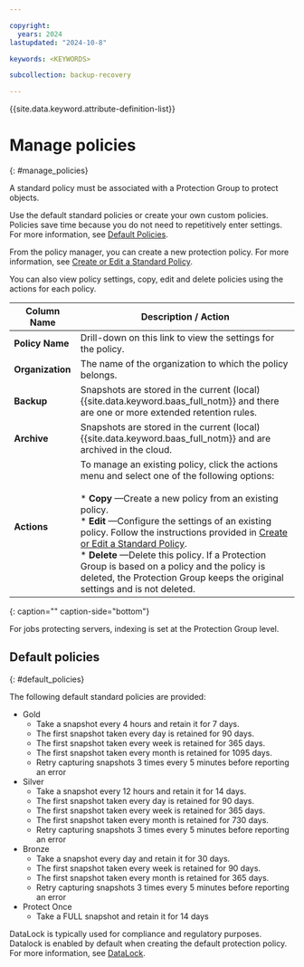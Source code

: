 ```yaml
---

copyright:
  years: 2024
lastupdated: "2024-10-8"

keywords: <KEYWORDS>

subcollection: backup-recovery

---
```


{{site.data.keyword.attribute-definition-list}}

# Manage policies
{: #manage_policies}

A standard policy must be associated with a Protection Group to protect objects.

Use the default standard policies or create your own custom policies. Policies save time because you do not need to repetitively enter settings. For more information, see [Default Policies](#Default).

From the policy manager, you can create a new protection policy. For more information, see [Create or Edit a Standard Policy](PolicyCreateEdit.htm).

You can also view policy settings, copy, edit and delete policies using the actions for each policy.

| Column Name | Description / Action |
| --- | --- |
| **Policy Name** | Drill-down on this link to view the settings for the policy. |
| **Organization** | The name of the organization to which the policy belongs. |
| **Backup** | Snapshots are stored in the current (local) {{site.data.keyword.baas_full_notm}} and there are one or more extended retention rules. |
| **Archive** | Snapshots are stored in the current (local) {{site.data.keyword.baas_full_notm}} and are archived in the cloud. |
| **Actions** | To manage an existing policy, click the actions menu and select one of the following options:<br><br>*   **Copy** —Create a new policy from an existing policy.<br>*   **Edit** —Configure the settings of an existing policy. Follow the instructions provided in [Create or Edit a Standard Policy](/docs/allowlist/backup-recovery?topic=backup-recovery-create_or_edit_a_standard_policy).<br>*   **Delete** —Delete this policy. If a Protection Group is based on a policy and the policy is deleted, the Protection Group keeps the original settings and is not deleted. |
{: caption="" caption-side="bottom"}

For jobs protecting servers, indexing is set at the Protection Group level.

## Default policies
{: #default_policies}

The following default standard policies are provided:

*   Gold
    *   Take a snapshot every 4 hours and retain it for 7 days.
    *   The first snapshot taken every day is retained for 90 days.
    *   The first snapshot taken every week is retained for 365 days.
    *   The first snapshot taken every month is retained for 1095 days.
    *   Retry capturing snapshots 3 times every 5 minutes before reporting an error
*   Silver
    *   Take a snapshot every 12 hours and retain it for 14 days.
    *   The first snapshot taken every day is retained for 90 days.
    *   The first snapshot taken every week is retained for 365 days.
    *   The first snapshot taken every month is retained for 730 days.
    *   Retry capturing snapshots 3 times every 5 minutes before reporting an error
*   Bronze
    *   Take a snapshot every day and retain it for 30 days.
    *   The first snapshot taken every week is retained for 90 days.
    *   The first snapshot taken every month is retained for 365 days.
    *   Retry capturing snapshots 3 times every 5 minutes before reporting an error
*   Protect Once
    *   Take a FULL snapshot and retain it for 14 days


DataLock is typically used for compliance and regulatory purposes. Datalock is enabled by default when creating the default protection policy. For more information, see [DataLock](datalock.htm).
